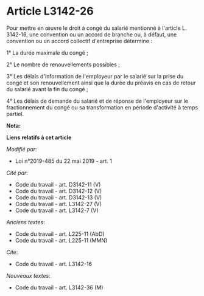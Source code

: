 # Article L3142-26

Pour mettre en œuvre le droit à congé du salarié mentionné à l'article L. 3142-16, une convention ou un accord de branche ou,
à défaut, une convention ou un accord collectif d'entreprise détermine :

1° La durée maximale du congé ;

2° Le nombre de renouvellements possibles ;

3° Les délais d'information de l'employeur par le salarié sur la prise du congé et son renouvellement ainsi que la durée du
préavis en cas de retour du salarié avant la fin du congé ;

4° Les délais de demande du salarié et de réponse de l'employeur sur le fractionnement du congé ou sa transformation en
période d'activité à temps partiel.

**Nota:**



**Liens relatifs à cet article**

_Modifié par_:

  - Loi n°2019-485 du 22 mai 2019 - art. 1

_Cité par_:

  - Code du travail - art. D3142-11 (V)
  - Code du travail - art. D3142-12 (V)
  - Code du travail - art. D3142-13 (V)
  - Code du travail - art. L3142-27 (V)
  - Code du travail - art. L3142-7 (V)

_Anciens textes_:

  - Code du travail - art. L225-11 (AbD)
  - Code du travail - art. L225-11 (MMN)

_Cite_:

  - Code du travail - art. L3142-16

_Nouveaux textes_:

  - Code du travail - art. L3142-36 (M)
